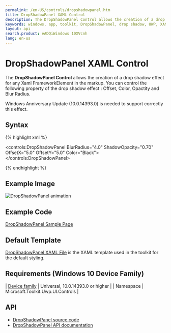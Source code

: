 ```yaml
---
permalink: /en-US/controls/dropshadowpanel.htm
title: DropShadowPanel XAML Control
description: The DropShadowPanel Control allows the creation of a drop shadow effect for any Xaml FrameworkElement in the markup.
keywords: windows, app, toolkit, DropShadowPanel, drop shadow, UWP, XAML
layout: api
search.product: eADQiWindows 10XVcnh
lang: en-us
---
```


# DropShadowPanel XAML Control

The **DropShadowPanel Control** allows the creation of a drop shadow effect for any Xaml FrameworkElement in the markup.
You can control the following property of the drop shadow effect : Offset, Color, Opactity and Blur Radius.

Windows Anniversary Update (10.0.14393.0) is needed to support correctly this effect.

## Syntax

{% highlight xml %}

<controls:DropShadowPanel BlurRadius="4.0"
                          ShadowOpacity="0.70"
                          OffsetX="5.0"
                          OffsetY="5.0"
                          Color="Black">
	<Image Width="200" Source="Unicorn.png" Stretch="Uniform"/>
</controls:DropShadowPanel>       

{% endhighlight %}

## Example Image

![DropShadowPanel animation]({{site.baseurl}}/resources/images/Controls-DropShadowPanel.png "DropShadowPanel")

## Example Code

[DropShadowPanel Sample Page](https://github.com/Microsoft/UWPCommunityToolkit/tree/master/Microsoft.Toolkit.Uwp.SampleApp/SamplePages/DropShadowPanel)

## Default Template 

[DropShadowPanel XAML File](https://github.com/Microsoft/UWPCommunityToolkit/blob/master/Microsoft.Toolkit.Uwp.UI.Controls/DropShadowPanel/DropShadowPanel.xaml) is the XAML template used in the toolkit for the default styling.

## Requirements (Windows 10 Device Family)

| [Device family](http://go.microsoft.com/fwlink/p/?LinkID=526370) | Universal, 10.0.14393.0 or higher |
| Namespace | Microsoft.Toolkit.Uwp.UI.Controls |

## API

* [DropShadowPanel source code](https://github.com/Microsoft/UWPCommunityToolkit/tree/master/Microsoft.Toolkit.Uwp.UI.Controls/DropShadowPanel)
* [DropShadowPanel API documentation]({{site.baseurl}}/{{page.lang}}/api/Microsoft_Toolkit_Uwp_UI_Controls_DropShadowPanel.htm)
